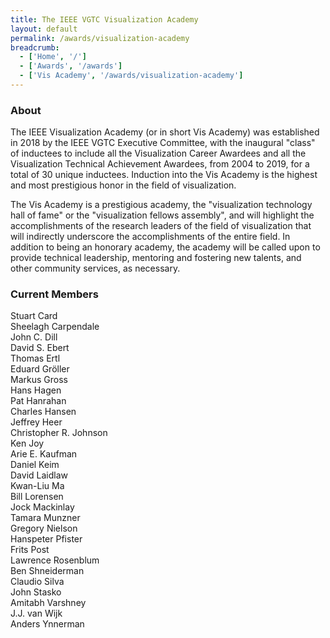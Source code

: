 ```yaml
---
title: The IEEE VGTC Visualization Academy
layout: default
permalink: /awards/visualization-academy
breadcrumb:
  - ['Home', '/']
  - ['Awards', '/awards']
  - ['Vis Academy', '/awards/visualization-academy']  
---
```


### About

The IEEE Visualization Academy (or in short Vis Academy) was established in 2018 by the IEEE VGTC Executive Committee, with the inaugural "class" of inductees to include all the Visualization Career Awardees and all the Visualization Technical Achievement Awardees, from 2004 to 2019, for a total of 30 unique inductees. Induction into the Vis Academy is the highest and most prestigious honor in the field of visualization.

The Vis Academy is a prestigious academy, the "visualization technology hall of fame" or the "visualization fellows assembly", and will highlight the accomplishments of the research leaders of the field of visualization that will indirectly underscore the accomplishments of the entire field. In addition to being an honorary academy, the academy will be called upon to provide technical leadership, mentoring and fostering new talents, and other community services, as necessary.

### Current Members

Stuart Card  
Sheelagh Carpendale  
John C. Dill  
David S. Ebert  
Thomas Ertl  
Eduard Gröller  
Markus Gross  
Hans Hagen  
Pat Hanrahan  
Charles Hansen  
Jeffrey Heer  
Christopher R. Johnson  
Ken Joy  
Arie E. Kaufman  
Daniel Keim  
David Laidlaw  
Kwan-Liu Ma  
Bill Lorensen  
Jock Mackinlay  
Tamara Munzner  
Gregory Nielson  
Hanspeter Pfister  
Frits Post  
Lawrence Rosenblum  
Ben Shneiderman  
Claudio Silva  
John Stasko  
Amitabh Varshney  
J.J. van Wijk  
Anders Ynnerman

